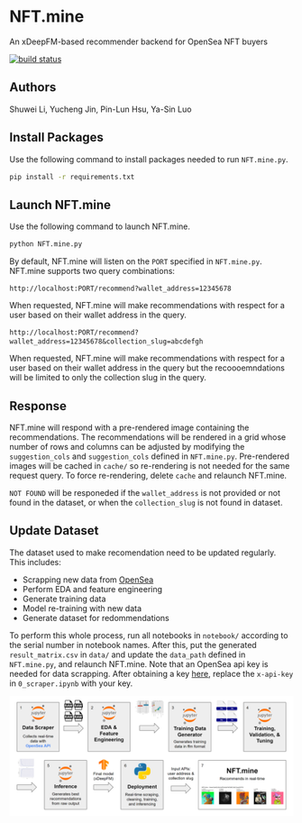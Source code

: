 # NFT.mine

An xDeepFM-based recommender backend for OpenSea NFT buyers

[![build status][build status badge]][build status page]

## Authors

Shuwei Li, Yucheng Jin, Pin-Lun Hsu, Ya-Sin Luo

## Install Packages

Use the following command to install packages needed to run `NFT.mine.py`.

```sh
pip install -r requirements.txt
```

## Launch NFT.mine

Use the following command to launch NFT.mine.

```sh
python NFT.mine.py
```

By default, NFT.mine will listen on the `PORT` specified in `NFT.mine.py`. NFT.mine supports two query combinations:

```
http://localhost:PORT/recommend?wallet_address=12345678
```

When requested, NFT.mine will make recommendations with respect for a user based on their wallet address in the query.

```
http://localhost:PORT/recommend?wallet_address=12345678&collection_slug=abcdefgh
```

When requested, NFT.mine will make recommendations with respect for a user based on their wallet address in the query but the recoooemndations will be limited to only the collection slug in the query.

## Response

NFT.mine will respond with a pre-rendered image containing the recommendations. The recommendations will be rendered in a grid whose number of rows and columns can be adjusted by modifying the `suggestion_cols` and `suggestion_cols` defined in `NFT.mine.py`. Pre-rendered images will be cached in `cache/` so re-rendering is not needed for the same request query. To force re-rendering, delete `cache` and relaunch NFT.mine.

`NOT FOUND` will be responeded if the `wallet_address` is not provided or not found in the dataset, or when the `collection_slug` is not found in dataset.

## Update Dataset

The dataset used to make recomendation need to be updated regularly. This includes:
 - Scrapping new data from [OpenSea][OpenSea link]
 - Perform EDA and feature engineering
 - Generate training data
 - Model re-training with new data
 - Generate dataset for redommendations

To perform this whole process, run all notebooks in `notebook/` according to the serial number in notebook names. After this, put the generated `result_matrix.csv` in `data/` and update the `data_path` defined in `NFT.mine.py`, and relaunch NFT.mine. Note that an OpenSea api key is needed for data scrapping. After obtaining a key [here][here link], replace the `x-api-key` in `0_scraper.ipynb` with your key.

![Architecture image][Architecture image link]

[build status badge]: ../../actions/workflows/python-app.yml/badge.svg
[build status page]: ../../actions/workflows/python-app.yml

[OpenSea link]: https://opensea.io
[here link]: https://docs.opensea.io/reference/request-an-api-key
[Architecture image link]: asset/arch.png
